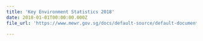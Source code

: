 ```yaml
---
title: 'Key Environment Statistics 2018'
date: 2018-01-01T00:00:00.000Z
file_url: 'https://www.mewr.gov.sg/docs/default-source/default-document-library/grab-our-research/kes-2018.pdf'

---
```



